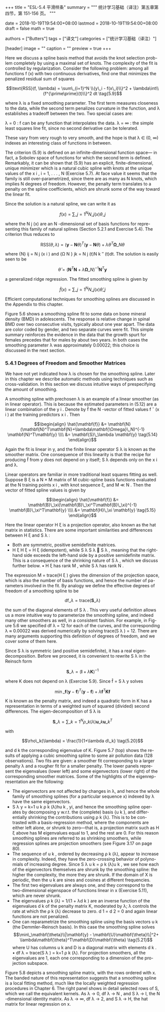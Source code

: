 +++
title = "ESL-5.4 平滑样条"
summary = """
统计学习基础（译注）第五章第四节，第 151-156 页。
"""

date = 2018-10-19T19:54:00+08:00
lastmod = 2018-10-19T19:54:00+08:00
draft = false
math = true

authors = ["Butters"]
tags = ["译文"]
categories = ["统计学习基础（译注）"]

[header]
image = ""
caption = ""
preview = true
+++

Here we discuss a spline basis method that avoids the knot selection prob-
lem completely by using a maximal set of knots. The complexity of the fit
is controlled by regularization. Consider the following problem: among all
functions f (x) with two continuous derivatives, find one that minimizes the
penalized residual sum of squares

$$\text{RSS}(f, \lambda) =
  \sum\_{i=1}^N \\{y\_i - f(x\_i)\\}^2 + \lambda\int\\{f^{\prime\prime}(t)\\}^2 dt
\tag{5.9}$$

where λ is a fixed smoothing parameter. The first term measures closeness
to the data, while the second term penalizes curvature in the function, and
λ establishes a tradeoff between the two. Two special cases are:

λ = 0 : f can be any function that interpolates the data.
λ = ∞ : the simple least squares line fit, since no second derivative can
be tolerated.

These vary from very rough to very smooth, and the hope is that λ ∈ (0, ∞)
indexes an interesting class of functions in between.

The criterion (5.9) is defined on an infinite-dimensional function space—
in fact, a Sobolev space of functions for which the second term is defined.
Remarkably, it can be shown that (5.9) has an explicit, finite-dimensional,
unique minimizer which is a natural cubic spline with knots at the unique
values of the x i , i = 1, . . . , N (Exercise 5.7). At face value it seems that
the family is still over-parametrized, since there are as many as N knots,
which implies N degrees of freedom. However, the penalty term translates
to a penalty on the spline coefficients, which are shrunk some of the way
toward the linear fit.

Since the solution is a natural spline, we can write it as

$$f(x) = \sum\_{j=1}^N N\_j(x)\theta\_j \tag{5.10}$$

where the N j (x) are an N -dimensional set of basis functions for repre-
senting this family of natural splines (Section 5.2.1 and Exercise 5.4). The
criterion thus reduces to

$$\text{RSS}(\theta, \lambda) =
  (\mathbf{y} - \mathbf{N}\theta)^T(\mathbf{y} - \mathbf{N}\theta) +
  \lambda \theta^T\mathbf{\Omega}\_N\theta
\tag{5.11}$$

where {N} ij = N j (x i ) and {Ω N } jk = N j (t)N k ′′ (t)dt. The solution is
easily seen to be

$$\hat{\theta} =
  (\mathbf{N}^T\mathbf{N} + \lambda \mathbf{\Omega}\_N)^{-1}
  \mathbf{N}^T \mathbf{y}
\tag{5.12}$$

a generalized ridge regression. The fitted smoothing spline is given by

$$\hat{f}(x) = \sum\_{j=1}^N N\_j(x) \hat{\theta}\_j \tag{5.13}$$

Efficient computational techniques for smoothing splines are discussed in
the Appendix to this chapter.

Figure 5.6 shows a smoothing spline fit to some data on bone mineral
density (BMD) in adolescents. The response is relative change in spinal
BMD over two consecutive visits, typically about one year apart. The data
are color coded by gender, and two separate curves were fit. This simple
summary reinforces the evidence in the data that the growth spurt for
females precedes that for males by about two years. In both cases the
smoothing parameter λ was approximately 0.00022; this choice is discussed
in the next section.

### 5.4.1 Degrees of Freedom and Smoother Matrices

We have not yet indicated how λ is chosen for the smoothing spline. Later
in this chapter we describe automatic methods using techniques such as
cross-validation. In this section we discuss intuitive ways of prespecifying
the amount of smoothing.

A smoothing spline with prechosen λ is an example of a linear smoother
(as in linear operator). This is because the estimated parameters in (5.12)
are a linear combination of the y i . Denote by f̂ the N -vector of fitted values
f ˆ (x i ) at the training predictors x i . Then

$$\begin{align}
\hat{\mathbf{f}} &= \mathbf{N}(\mathbf{N}^T\mathbf{N}+\lambda\mathbf{\Omega}\_N)^{-1}
  \mathbf{N}^T\mathbf{y} \\\\ &=
  \mathbf{S}\_\lambda \mathbf{y} \tag{5.14}
\end{align}$$

Again the fit is linear in y, and the finite linear operator S λ is known as
the smoother matrix. One consequence of this linearity is that the recipe
for producing f̂ from y does not depend on y itself; S λ depends only on
the x i and λ.

Linear operators are familiar in more traditional least squares fitting as
well. Suppose B ξ is a N × M matrix of M cubic-spline basis functions
evaluated at the N training points x i , with knot sequence ξ, and M ≪ N .
Then the vector of fitted spline values is given by

$$\begin{align}
\hat{\mathbf{f}} &= \mathbf{B}\_\xi(\mathbf{B}\_\xi^T\mathbf{B}\_\xi)^{-1}
  \mathbf{B}\_\xi^T\mathbf{y} \\\\ &=
  \mathbf{H}\_\xi \mathbf{y} \tag{5.15}
\end{align}$$

Here the linear operator H ξ is a projection operator, also known as the hat
matrix in statistics. There are some important similarities and differences
between H ξ and S λ :

* Both are symmetric, positive semidefinite matrices.
* H ξ H ξ = H ξ (idempotent), while S λ S λ  S λ , meaning that the right-
  hand side exceeds the left-hand side by a positive semidefinite matrix.
  This is a consequence of the shrinking nature of S λ , which we discuss
  further below.
• H ξ has rank M , while S λ has rank N .

The expression M = trace(H ξ ) gives the dimension of the projection space,
which is also the number of basis functions, and hence the number of pa-
rameters involved in the fit. By analogy we define the effective degrees of
freedom of a smoothing spline to be

$$\text{df}\_\lambda = \text{trace}(\mathbf{S}\_\lambda) \tag{5.16}$$

the sum of the diagonal elements of S λ . This very useful definition allows
us a more intuitive way to parameterize the smoothing spline, and indeed
many other smoothers as well, in a consistent fashion. For example, in Fig-
ure 5.6 we specified df λ = 12 for each of the curves, and the corresponding
λ ≈ 0.00022 was derived numerically by solving trace(S λ ) = 12. There are
many arguments supporting this definition of degrees of freedom, and we
cover some of them here.

Since S λ is symmetric (and positive semidefinite), it has a real eigen-
decomposition. Before we proceed, it is convenient to rewrite S λ in the
Reinsch form

$$\mathbf{S}\_\lambda = (\mathbf{I} + \lambda\mathbf{K})^{-1} \tag{5.17}$$

where K does not depend on λ (Exercise 5.9). Since f̂ = S λ y solves

$$\min\_{\mathbf{f}}
(\mathbf{y} - \mathbf{f})^T(\mathbf{y} - \mathbf{f}) +
\lambda\mathbf{f}^T\mathbf{K}\mathbf{f}
\tag{5.18}$$

K is known as the penalty matrix, and indeed a quadratic form in K has
a representation in terms of a weighted sum of squared (divided) second
differences. The eigen-decomposition of S λ is

$$ \mathbf{S}\_\lambda =
  \sum\_{k=1}^N \rho\_k(\lambda)\mathbf{u}\_k\mathbf{u}\_k^T
\tag{5.19}$$

with 

$$\rho\_k(\lambda) = \frac{1}{1+\lambda d\_k} \tag{5.20}$$

and d k the corresponding eigenvalue of K. Figure 5.7 (top) shows the re-
sults of applying a cubic smoothing spline to some air pollution data (128
observations). Two fits are given: a smoother fit corresponding to a larger
penalty λ and a rougher fit for a smaller penalty. The lower panels repre-
sent the eigenvalues (lower left) and some eigenvectors (lower right) of the
corresponding smoother matrices. Some of the highlights of the eigenrep-
resentation are the following:

* The eigenvectors are not affected by changes in λ, and hence the whole
  family of smoothing splines (for a particular sequence x) indexed by
  λ have the same eigenvectors.
* S λ y = k=1 u k ρ k (λ)hu k , yi, and hence the smoothing spline oper-
  ates by decomposing y w.r.t. the (complete) basis {u k }, and differ-
  entially shrinking the contributions using ρ k (λ). This is to be con-
  trasted with a basis-regression method, where the components are
  either left alone, or shrunk to zero—that is, a projection matrix such
  as H ξ above has M eigenvalues equal to 1, and the rest are 0. For
  this reason smoothing splines are referred to as shrinking smoothers,
  while regression splines are projection smoothers (see Figure 3.17 on
  page 80).
* The sequence of u k , ordered by decreasing ρ k (λ), appear to increase
  in complexity. Indeed, they have the zero-crossing behavior of polyno-
  mials of increasing degree. Since S λ u k = ρ k (λ)u k , we see how each of
  the eigenvectors themselves are shrunk by the smoothing spline: the
  higher the complexity, the more they are shrunk. If the domain of X
  is periodic, then the u k are sines and cosines at different frequencies.
* The first two eigenvalues are always one, and they correspond to the
  two-dimensional eigenspace of functions linear in x (Exercise 5.11),
  which are never shrunk.
* The eigenvalues ρ k (λ) = 1/(1 + λd k ) are an inverse function of the
  eigenvalues d k of the penalty matrix K, moderated by λ; λ controls
  the rate at which the ρ k (λ) decrease to zero. d 1 = d 2 = 0 and again
  linear functions are not penalized.
* One can reparametrize the smoothing spline using the basis vectors
  u k (the Demmler–Reinsch basis). In this case the smoothing spline
  solves
  $$\min\_\mathbf{\theta}\\|\mathbf{y} - \mathbf{U}\mathbf{\theta}\\|^2+
    \lambda\mathbf{\theta}^T\mathbf{D}\mathbf{\theta}
    \tag{5.21}$$
  where U has columns u k and D is a diagonal matrix with elements d k .
• df λ = trace(S λ ) = k=1 ρ k (λ). For projection smoothers, all the
  eigenvalues are 1, each one corresponding to a dimension of the pro-
  jection subspace.

Figure 5.8 depicts a smoothing spline matrix, with the rows ordered with
x. The banded nature of this representation suggests that a smoothing
spline is a local fitting method, much like the locally weighted regression
procedures in Chapter 6. The right panel shows in detail selected rows of
S, which we call the equivalent kernels. As λ → 0, df λ → N , and S λ → I,
the N -dimensional identity matrix. As λ → ∞, df λ → 2, and S λ → H, the
hat matrix for linear regression on x.